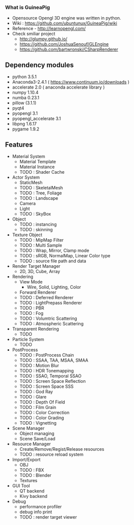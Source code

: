 ### What is GuineaPig
* Opensource Opengl 3D engine was written in python.
* Wiki : https://github.com/ubuntunux/GuineaPig/wiki
* Reference - http://learnopengl.com/
* Check smiliar project
    - http://glumpy.github.io/
    - https://github.com/JoshuaSenouf/GLEngine
    - https://github.com/bartwronski/CSharpRenderer

## Dependency modules
 - python 3.5.1
 - Anaconda3-2.4.1 ( https://www.continuum.io/downloads )
 - accelerate 2.0 ( anaconda accelerate library )
 - numpy 1.10.4
 - numba 0.23.1
 - pillow (3.1.1)
 - pyqt4
 - pyopengl 3.1
 - pyopengl_accelerate 3.1
 - libpng 1.6.17
 - pygame 1.9.2

## Features
* Material System
    - Material Template
    - Material Instance
    - TODO : Shader Cache
* Actor System
    - StaticMesh
    - TODO : SkeletalMesh
    - TODO : Tree, Foliage
    - TODO : Landscape
    - Camera
    - Light
    - TODO : SkyBox
* Object
    - TODO : instancing
    - TODO : skinning
* Texture Object
    - TODO : MipMap Filter
    - TODO : Multi Sample
    - TODO : Wrap, Mirror, Clamp mode
    - TODO : sRGB, NormalMap, Linear Color type
    - TODO : source file path and data
* Render Target Manager
    - 2D, 3D, Cube, Array
* Rendering
    - View Mode
        - Wire, Solid, Lighting, Color
    - Forward Renderer
    - TODO : Deferred Renderer
    - TODO : LightPrepass Renderer
    - TODO : PBR
    - TODO : Fog
    - TODO : Volumtric Scattering
    - TODO : Atmospheric Scattering
* Transparent Rendering
    - TODO
* Particle System
    - TODO
* PostProcess
    - TODO : PostProcess Chain
    - TODO : SSAA, TAA, MSAA, SMAA
    - TODO : Motion Blur
    - TODO : HDR Tonemapping
    - TODO : SSAO, Temporal SSAO
    - TODO : Screen Space Reflection
    - TODO : Screen Space SSS
    - TODO : God Ray
    - TODO : Glare
    - TODO : Depth Of Field
    - TODO : Film Grain
    - TODO : Color Correction
    - TODO : Color Grading
    - TODO : Vignetting
* Scene Manager
    - Object managing
    - Scene Save/Load
* Resource Manager
    - Create/Remove/Regist/Release resources
    - TODO : resource reload system
* Import/Export
    - OBJ
    - TODO : FBX
    - TODO : Blender
    - Textures
* GUI Tool
    - QT backend
    - Kivy backend
* Debug
    - performance profiler
    - debug info print
    - TODO : render target viewer
